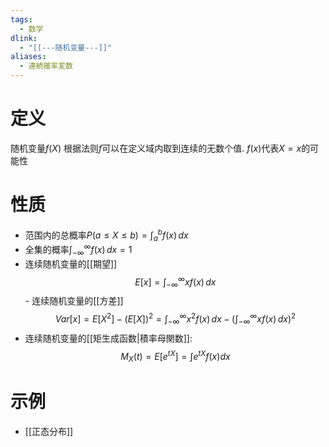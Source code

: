 ```yaml
---
tags:
  - 数学
dlink:
  - "[[---随机变量---]]"
aliases:
  - 連続確率変数
---
```

# 定义
随机变量$f(X)$ 根据法则$f$可以在定义域内取到连续的无数个值. $f(x)$代表$X=x$的可能性

# 性质
- 范围内的总概率$P(a\leq X\leq b)=\int _{a}^{b}f(x) \, dx$
- 全集的概率$\int _{-\infty}^{\infty}f(x)\, dx=1$
- 连续随机变量的[[期望]]$$E[x]=\int_{-\infty}^{\infty}xf(x)\,dx$$- 连续随机变量的[[方差]]
$$Var[x]=E[X^{2}]-(E[X])^{2}=\int_{-\infty}^{\infty}x^{2}f(x)\,dx-(\int_{-\infty}^{\infty}xf(x)\,dx)^{2}$$
- 连续随机变量的[[矩生成函数|積率母関数]]:
$$M_{X}​(t)=E[e^{ tX }]=\int e^{ tX }f(x)dx$$

# 示例
- [[正态分布]]